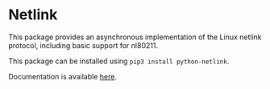 # Netlink
This package provides an asynchronous implementation of the Linux netlink protocol, including basic support for nl80211.

This package can be installed using `pip3 install python-netlink`.

Documentation is available [here](https://netlink.readthedocs.io).
